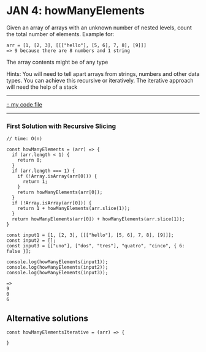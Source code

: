 # JAN 4: howManyElements

Given an array of arrays with an unknown number of nested levels, count the total number of elements.
Example for:
```
arr = [1, [2, 3], [[["hello"], [5, 6], 7, 8], [9]]]
=> 9 because there are 8 numbers and 1 string
```
The array contents might be of any type

Hints:
You will need to tell apart arrays from strings, numbers and other data types.
You can achieve this recursive or iteratively. The iterative approach will need the help of a stack

---

[:: my code file](./2001104_howManyElements.js)

---


### First Solution with Recursive Slicing
```
// time: O(n)

const howManyElements = (arr) => {
  if (arr.length < 1) {
    return 0;
  }
  if (arr.length === 1) {
    if (!Array.isArray(arr[0])) {
      return 1;
    }
    return howManyElements(arr[0]);
  }
  if (!Array.isArray(arr[0])) {
    return 1 + howManyElements(arr.slice(1));
  }
  return howManyElements(arr[0]) + howManyElements(arr.slice(1));
}
```

```
const input1 = [1, [2, 3], [[["hello"], [5, 6], 7, 8], [9]]];
const input2 = [];
const input3 = [["uno"], ["dos", "tres"], "quatro", "cinco", { 6: false }];

console.log(howManyElements(input1));
console.log(howManyElements(input2));
console.log(howManyElements(input3));

=>
9
0
6
```

## Alternative solutions

```
const howManyElementsIterative = (arr) => {

}
```
